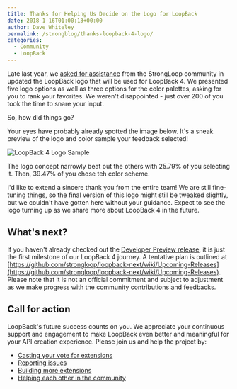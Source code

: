 ```yaml
---
title: Thanks for Helping Us Decide on the Logo for LoopBack
date: 2018-1-16T01:00:13+00:00
author: Dave Whiteley
permalink: /strongblog/thanks-loopback-4-logo/
categories:
  - Community
  - LoopBack
---
```


Late last year, we [asked for assistance](https://strongloop.com/strongblog/new-loopBack-logo/) from the StrongLoop community in updated the LoopBack logo that will be used for LoopBack 4. We presented five logo options as well as three options for the color palettes, asking for you to rank your favorites. We weren't disappointed - just over 200 of you took the time to snare your input.

So, how did things go? 

Your eyes have probably already spotted the image below. It's a sneak preview of the logo and color sample your feedback selected!

<!--more-->

<img src="https://strongloop.com/blog-assets/2018/01/loopback-4-logo-sample.png" alt="LoopBack 4 Logo Sample"/>

The logo concept narrowly beat out the others with 25.79% of you selecting it. Then, 39.47% of you chose teh color scheme.

I'd like to extend a sincere thank you from the entire team! We are still fine-tuning things, so the final version of this logo might still be tweaked slightly, but we couldn't have gotten here without your guidance. Expect to see the logo turning up as we share more about LoopBack 4 in the future. 

## What's next?

If you haven't already checked out the [Developer Preview release](https://strongloop.com/strongblog/loopback-4-developer-preview-release), it is just the first milestone of our LoopBack 4 journey. A tentative plan is outlined at [https://github.com/strongloop/loopback-next/wiki/Upcoming-Releases](https://github.com/strongloop/loopback-next/wiki/Upcoming-Releases). Please note that it is not an official commitment and subject to adjustment as we make progress with the community contributions and feedbacks.

## Call for action

LoopBack's future success counts on you. We appreciate your continuous support and engagement to make LoopBack even better and meaningful for your API creation experience. Please join us and help the project by:

* [Casting your vote for extensions](https://github.com/strongloop/loopback-next/issues/512)
* [Reporting issues](https://github.com/strongloop/loopback-next/issues)
* [Building more extensions](https://github.com/strongloop/loopback-next/issues/647)
* [Helping each other in the community](https://groups.google.com/forum/#!forum/loopbackjs)




